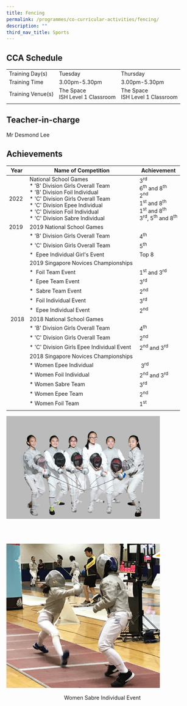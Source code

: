 ```yaml
---
title: Fencing
permalink: /programmes/co-curricular-activities/fencing/
description: ""
third_nav_title: Sports
---
```

CCA Schedule
------------

| | | |
| --- | --- | --- | 
| Training Day(s) | Tuesday | Thursday |   
| Training Time | 3.00pm-5.30pm | 3.00pm-5.30pm |  
| Training Venue(s) | The Space  <br> ISH Level 1 Classroom | The Space  <br> ISH Level 1 Classroom |   
| | | |

Teacher-in-charge
------------------

Mr Desmond Lee 
<br>

Achievements
------------

| Year | Name of Competition | Achievement |
| --- | --- | --- |
| 2022 | National School Games <br>*   'B' Division Girls Overall Team<br>*   'B' Division Foil Individual <br>*   'C' Division Girls Overall Team<br>*   'C' Division Epee Individual <br>*   'C' Division Foil Individual<br>*   'C' Division Sabre Individual | 3<sup>rd</sup><br>6<sup>th</sup> and 8<sup>th</sup> <br> 2<sup>nd</sup> <br> 1<sup>st</sup> and 8<sup>th</sup> <br> 1<sup>st</sup> and 8<sup>th</sup> <br> 3<sup>rd</sup>, 5<sup>th</sup> and 8<sup>th</sup> |
| 2019 | 2019 National School Games |  |
|   | *   'B' Division Girls Overall Team | 4<sup>th</sup> |
|   | *   'C' Division Girls Overall Team | 5<sup>th</sup>  |
|   | *    Epee Individual Girl's Event | Top 8  |
|   | 2019 Singapore Novices Championships  |  |
|   | *    Foil Team Event | 1<sup>st</sup> and 3<sup>rd</sup>   |
|   | *    Epee Team Event  | 3<sup>rd</sup>  |
|   | *    Sabre Team Event | 2<sup>nd</sup> |
|   | *    Foil Individual Event | 3<sup>rd</sup>  |
|   | *    Epee Individual Event | 2<sup>nd</sup>  |
|  2018 | 2018 National School Games  |  |
|   | *   'B' Division Girls Overall Team  | 4<sup>th</sup>  |
|   | *   'C' Division Girls Overall Team | 2<sup>nd</sup>   |
|   | *   'C' Division Girls Epee Individual Event | 2<sup>nd</sup> and 3<sup>rd</sup>  |
|   | 2018 Singapore Novices Championships  |  |
|   | *   Women Epee Individual |  3<sup>rd</sup>  |
|   | *   Women Foil Individual | 2<sup>nd</sup> and 3<sup>rd</sup> |
|   | *   Women Sabre Team | 3<sup>rd</sup>  |
|   | *   Women Epee Team | 2<sup>nd</sup>   |
|   | *   Women Foil Team  | 1<sup>st</sup>  |
| | | |

<img style="width:80%" src="/images/Fencing2-iloveimg-converted.jpg"/>

<br><br>

<img style="width:80%" src="/images/Fencing%20-%20Women%20Sabre%20Individual%20Event%20at%20Singapore%20Novices%20Fencing%20Championship%202020.bmp"/>

<p align="center">Women Sabre Individual Event</p>
